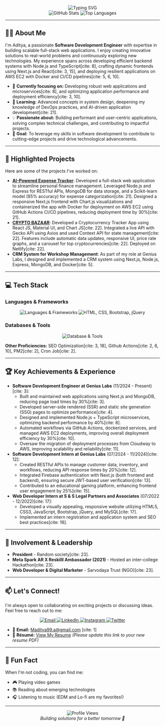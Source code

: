 <div align="center">
  <img src="https://readme-typed-svg.vercel.app/api?font=Fira+Code&pause=1000&color=FFD700&width=435&lines=Hi+there%2C+I'm+Aditya!+%F0%9F%91%8B;%F0%9F%9A%80+Software+Development+Engineer;%F0%9F%92%BB+Full-Stack+Developer;%F0%9F%8C%90+Building+Innovative+Solutions" alt="Typing SVG" />
</div>

<div align="center">
  <img src="https://github-readme-stats.vercel.app/api?username=yupitsadi&show_icons=true&theme=radical" alt="GitHub Stats" />
  <img src="https://github-readme-stats.vercel.app/api/top-langs/?username=yupitsadi&layout=compact&theme=radical&hide=c&langs_count=6" alt="Top Languages" />
</div>

---

## 🧑‍💻 About Me

I'm Aditya, a passionate **Software Development Engineer** with expertise in building scalable full-stack web applications. I enjoy creating innovative solutions to real-world problems and continuously exploring new technologies. My experience spans across developing efficient backend systems with Node.js and TypeScript[cite: 8], crafting dynamic frontends using Next.js and React[cite: 3, 15], and deploying resilient applications on AWS EC2 with Docker and CI/CD pipelines[cite: 5, 6, 10].

- 🔭 **Currently focusing on:** Developing robust web applications and microservices[cite: 8], and optimizing application performance and deployment efficiency[cite: 3, 10].
- 🌱 **Learning:** Advanced concepts in system design, deepening my knowledge of DevOps practices, and AI-driven application development[cite: 21].
- 💡 **Passionate about:** Building performant and user-centric applications, solving complex technical challenges, and contributing to impactful projects.
- 🎯 **Goal:** To leverage my skills in software development to contribute to cutting-edge projects and drive technological advancements.

---

## 🚀 Highlighted Projects

Here are some of the projects I've worked on:

-   **[AI-Powered Expense Tracker](https://github.com/yupitsadi/Al-Powered-Expense-Tracker)**: Developed a full-stack web application to streamline personal finance management. Leveraged Node.js and Express for RESTful APIs, MongoDB for data storage, and a Scikit-learn model (85% accuracy) for expense categorization[cite: 21]. Designed a responsive Next.js frontend with Chart.js visualizations and containerized the app with Docker for deployment on AWS EC2 using GitHub Actions CI/CD pipelines, reducing deployment time by 30%[cite: 21].
-   **[CRYPTO BAZAAR](https://github.com/yupitsadi/CRYPTO-BAZAAR)**: Developed a Cryptocurrency Tracker App using React JS, Material UI, and Chart JS[cite: 22]. Integrated a live API with Gecko API using Axios and used Context API for state management[cite: 22]. Features include automatic data updates, responsive UI, price rate graphs, and a carousel for top cryptocurrencies[cite: 22]. Deployed on Netlify[cite: 22].
-   **CRM System for Workshop Management**: As part of my role at Genius Labs, I designed and implemented a CRM system using Next.js, Node.js, Express, MongoDB, and Docker[cite: 5].

---

## 💻 Tech Stack

### Languages & Frameworks
<p align="center">
  <img src="https://skillicons.dev/icons?i=js,ts,cpp,react,nextjs,nodejs,express,redux" alt="Languages & Frameworks" />
  <img src="https://skillicons.dev/icons?i=html,css,bootstrap,jquery" alt="HTML, CSS, Bootstrap, jQuery" />
</p>

### Databases & Tools
<p align="center">
  <img src="https://skillicons.dev/icons?i=mongodb,mysql,sql,aws,docker,git,github,linux" alt="Database & Tools" />
</p>

**Other Proficiencies:** SEO Optimization[cite: 3, 18], Github Actions[cite: 2, 6, 10], PM2[cite: 2], Cron Job[cite: 2].

---

## 🏆 Key Achievements & Experience

-   **Software Development Engineer at Genius Labs** (11/2024 - Present)[cite: 3]:
    -   Built and maintained web applications using Next.js and MongoDB, reducing page load times by 30%[cite: 3].
    -   Developed server-side rendered (SSR) and static site generation (SSG) pages to optimize performance[cite: 4].
    -   Designed and implemented Node.js + TypeScript microservices, optimizing backend performance by 40%[cite: 8].
    -   Automated workflows via GitHub Actions, dockerized services, and managed AWS EC2 deployments, improving overall deployment efficiency by 30%[cite: 10].
    -   Oversaw the migration of deployment processes from Cloudway to AWS, improving scalability and reliability[cite: 11].
-   **Software Development Intern at Genius Labs** (07/2024 - 11/2024)[cite: 12]:
    -   Created RESTful APIs to manage customer data, inventory, and workflows, reducing API response times by 20%[cite: 12].
    -   Integrated Firebase authentication with Next.js (both frontend and backend), ensuring secure JWT-based user verification[cite: 13].
    -   Contributed to an educational gaming platform, enhancing frontend user engagement by 25%[cite: 15].
-   **Web Developer Intern at S & S Legal Partners and Associates** (07/2022 - 12/2022)[cite: 17]:
    -   Developed a visually appealing, responsive website utilizing HTML5, CSS3, JavaScript, Bootstrap, jQuery, and MySQL[cite: 17].
    -   Implemented an intern registration and application system and SEO best practices[cite: 18].

---

## 🤝 Involvement & Leadership

-   **President** - Random society[cite: 23].
-   **Meta Spark AR X Reskilll Ambassador (2021)** - Hosted an inter-college Hackathon[cite: 23].
-   **Web Developer & Digital Marketer** - Sarvodaya Trust (NGO)[cite: 23].

---

## 📫 Let's Connect!

I'm always open to collaborating on exciting projects or discussing ideas. Feel free to reach out to me:

<p align="center">
  <a href="mailto:Maditya99.a@gmail.com">
    <img src="https://img.shields.io/badge/Email-D14836?style=for-the-badge&logo=gmail&logoColor=white" alt="Email" />
  </a>
  <a href="https://linkedin.com/in/yupitsadi" target="_blank">
    <img src="https://img.shields.io/badge/LinkedIn-0077B5?style=for-the-badge&logo=linkedin&logoColor=white" alt="LinkedIn" />
  </a>
  <a href="https://instagram.com/yup_its_adi" target="_blank">
    <img src="https://img.shields.io/badge/Instagram-E4405F?style=for-the-badge&logo=instagram&logoColor=white" alt="Instagram" />
  </a>
  <a href="https://twitter.com/yupitsadi" target="_blank">
    <img src="https://img.shields.io/badge/Twitter-1DA1F2?style=for-the-badge&logo=twitter&logoColor=white" alt="Twitter" />
  </a>
</p>

-   📧 **Email:** [Maditya99.a@gmail.com](mailto:Maditya99.a@gmail.com) [cite: 1]
-   📄 **Résumé:** [View My Resume](https://drive.google.com/file/d/1e3XwCSAFtUGypxECW_2rNAwDuWQr_BLJ/view?usp=sharing) *(Please update this link to your new resume PDF)*

---

## 🎨 Fun Fact

When I'm not coding, you can find me:
- 🎮 Playing video games
- 📚 Reading about emerging technologies
- 🎧 Listening to music (EDM and Lo-fi are my favorites!)

---

<div align="center">
  <img src="https://komarev.com/ghpvc/?username=yupitsadi&color=blueviolet" alt="Profile Views" />
  <br />
  <i>Building solutions for a better tomorrow 🌟</i>
</div>
